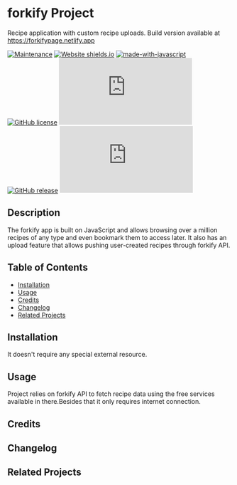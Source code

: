 
# forkify Project

Recipe application with custom recipe uploads. Build version available at https://forkifypage.netlify.app

<!-- Information badges -->
[![Maintenance](https://img.shields.io/badge/Maintained%3F-yes-green.svg)](https://GitHub.com/Naereen/StrapDown.js/graphs/commit-activity) [![Website shields.io](https://img.shields.io/website-up-down-green-red/http/shields.io.svg)](http://shields.io/) [![made-with-javascript](https://img.shields.io/badge/Made%20with-JavaScript-1f425f.svg)](https://www.javascript.com) [![GitHub license](https://img.shields.io/github/license/Naereen/StrapDown.js.svg)](https://github.com/StormJose/forkify/blob/main/LICENSE) [![GitHub branches](https://badgen.net/github/branches/Naereen/Strapdown.js)](https://github.com/Naereen/Strapdown.js/) [![GitHub release](https://img.shields.io/github/release/Naereen/StrapDown.js.svg)](https://GitHub.com/StormJose/forkify) [![GitHub latest commit](https://badgen.net/github/last-commit/Naereen/Strapdown.js)](https://GitHub.com/StormJose/forkify/commit/)

## Description

The forkify app is built on JavaScript and allows browsing over a million recipes of any type and even bookmark them to access later. It also has an upload feature that allows pushing user-created recipes through forkify API.

## Table of Contents

- [Installation](#installation)
- [Usage](#usage)
- [Credits](#credits)
- [Changelog](#changelog)
- [Related Projects](#related-projects)

## Installation

It doesn't require any special external resource.

## Usage

Project relies on forkify API to fetch recipe data using the free services available in there.Besides that it only requires internet connection.

## Credits

## Changelog

## Related Projects
